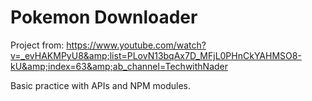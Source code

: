 # Pokemon Downloader
Project from: https://www.youtube.com/watch?v=_evHAKMPyU8&amp;list=PLovN13bqAx7D_MFjL0PHnCkYAHMSO8-kU&amp;index=63&amp;ab_channel=TechwithNader

Basic practice with APIs and NPM modules. 
